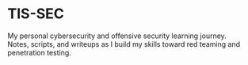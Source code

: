 # TIS-SEC
My personal cybersecurity and offensive security learning journey.  
Notes, scripts, and writeups as I build my skills toward red teaming and penetration testing.
